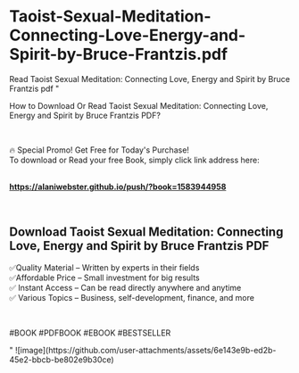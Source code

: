 # Taoist-Sexual-Meditation-Connecting-Love-Energy-and-Spirit-by-Bruce-Frantzis.pdf
Read Taoist Sexual Meditation: Connecting Love, Energy and Spirit by Bruce Frantzis pdf
"<p>How to Download Or Read Taoist Sexual Meditation: Connecting Love, Energy and Spirit by Bruce Frantzis PDF?</p>
<p>&nbsp;</p>
<p>&#128293;  Special Promo! Get Free for Today's Purchase!<br />To download or Read your free Book, simply click link address here:&nbsp;<br />&nbsp;</p>
<p><a href=""https://alaniwebster.github.io/push/?book=1583944958""><strong>https://alaniwebster.github.io/push/?book=1583944958</strong></a></p>
<p>&nbsp;</p>
<h2>Download Taoist Sexual Meditation: Connecting Love, Energy and Spirit by Bruce Frantzis PDF</h2>
<p>&#x2705;Quality Material &ndash; Written by experts in their fields<br />&#x2705;Affordable Price &ndash; Small investment for big results<br />&#x2705; Instant Access &ndash; Can be read directly anywhere and anytime<br />&#x2705; Various Topics &ndash; Business, self-development, finance, and more</p>
<p>&nbsp;</p>
<p>#BOOK #PDFBOOK #EBOOK #BESTSELLER</p>
"
![image](https://github.com/user-attachments/assets/6e143e9b-ed2b-45e2-bbcb-be802e9b30ce)
